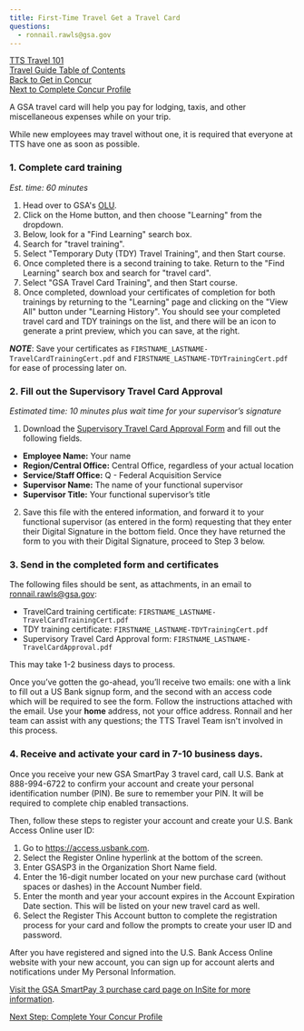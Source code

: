 ```yaml
---
title: First-Time Travel Get a Travel Card
questions:
  - ronnail.rawls@gsa.gov
---
```


[TTS Travel 101]({{site.baseurl}}/travel-101/) <br>
[Travel Guide Table of Contents]({{site.baseurl}}/travel-guide-table-of-contents) <br>
[Back to Get in Concur]({{site.baseurl}}/first-time-travel-get-in-concur) <br>
[Next to Complete Concur Profile]({{site.baseurl}}/first-time-travel-complete-concur-profile)

A GSA travel card will help you pay for lodging, taxis, and other miscellaneous expenses while on your trip.

While new employees may travel without one, it is required that everyone at TTS have one as soon as possible.

### 1. Complete card training

_Est. time: 60 minutes_

1. Head over to GSA's [OLU](https://gsaolu.gsa.gov).
2. Click on the Home button, and then choose "Learning" from the dropdown.
3. Below, look for a "Find Learning" search box.
4. Search for "travel training".
5. Select "Temporary Duty (TDY) Travel Training", and then Start course.
6. Once completed there is a second training to take. Return to the "Find Learning" search box and search for "travel card".
7. Select "GSA Travel Card Training", and then Start course.
8. Once completed, download your certificates of completion for both trainings by returning to the "Learning" page and clicking on the "View All" button under "Learning History". You should see your completed travel card and TDY trainings on the list, and there will be an icon to generate a print preview, which you can save, at the right.

***NOTE***: Save your certificates as `FIRSTNAME_LASTNAME-TravelCardTrainingCert.pdf` and `FIRSTNAME_LASTNAME-TDYTrainingCert.pdf` for ease of processing later on.

### 2. Fill out the Supervisory Travel Card Approval

_Estimated time: 10 minutes plus wait time for your supervisor’s signature_

1. Download the [Supervisory Travel Card Approval Form](https://insite.gsa.gov/cdnstatic/Supervisory%20Travel%20Card%20Approval%20Form%20-%20GSA7662-19.pdf) and fill out the following fields.

  * **Employee Name:** Your name
  * **Region/Central Office:** Central Office, regardless of your actual location
  * **Service/Staff Office:** Q - Federal Acquisition Service
  * **Supervisor Name:** The name of your functional supervisor
  * **Supervisor Title:** Your functional supervisor’s title

2. Save this file with the entered information, and forward it to your functional supervisor (as entered in the form) requesting that they enter their Digital Signature in the bottom field. Once they have returned the form to you with their Digital Signature, proceed to Step 3 below.

### 3. Send in the completed form and certificates

The following files should be sent, as attachments, in an email to [ronnail.rawls@gsa.gov](mailto:ronnail.rawls@gsa.gov):

- TravelCard training certificate: `FIRSTNAME_LASTNAME-TravelCardTrainingCert.pdf`
- TDY training certificate: `FIRSTNAME_LASTNAME-TDYTrainingCert.pdf`
- Supervisory Travel Card Approval form: `FIRSTNAME_LASTNAME-TravelCardApproval.pdf`

This may take 1-2 business days to process.

Once you’ve gotten the go-ahead, you’ll receive two emails: one with a link to fill out a US Bank signup form, and the second with an access code which will be required to see the form. Follow the instructions attached with the email. Use your **home** address, not your office address. Ronnail and her team can assist with any questions; the TTS Travel Team isn't involved in this process.

### 4. Receive and activate your card in 7-10 business days.

Once you receive your new GSA SmartPay 3 travel card, call U.S. Bank at 888-994-6722 to confirm your account and create your personal identification number (PIN). Be sure to remember your PIN. It will be required to complete chip enabled transactions.

Then, follow these steps to register your account and create your U.S. Bank Access Online user ID:

1. Go to https://access.usbank.com.
1. Select the Register Online hyperlink at the bottom of the screen.
1. Enter GSASP3 in the Organization Short Name field.
1. Enter the 16-digit number located on your new purchase card (without spaces or dashes) in the Account Number field.
1. Enter the month and year your account expires in the Account Expiration Date section. This will be listed on your new travel card as well.
1. Select the Register This Account button to complete the registration process for your card and follow the prompts to create your user ID and password.

After you have registered and signed into the U.S. Bank Access Online website with your new account, you can sign up for account alerts and notifications under My Personal Information.

[Visit the GSA SmartPay 3 purchase card page on InSite for more information](https://insite.gsa.gov/topics/acquisition-purchases-and-payments/gsa-purchase-card/preparing-and-implementing-gsa-smartpay-3-sp3).

[Next Step: Complete Your Concur Profile]({{site.baseurl}}/first-time-travel-complete-concur-profile)
